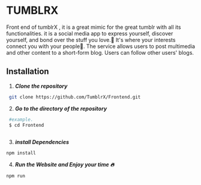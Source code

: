 
# TUMBLRX

Front end of tumblrX , it is a great mimic for the great tumblr with all its functionalities.
it is a social media app to express yourself, discover yourself, and bond over the stuff you love.💖
It's where your interests connect you with your people🤝.
The service allows users to post multimedia and other content to a short-form blog.
Users can follow other users' blogs.



## Installation

1. **_Clone the repository_**

```bash
 git clone https://github.com/TumblrX/Frontend.git
```

2. **_Go to the directory of the repository_**
```bash
 #example.
 $ cd Frontend
  
```
3. **_install Dependencies_**
```bash
npm install 
```

4. **_Run the Website and Enjoy your time 🔥_**

```bash
npm run 
```
    
